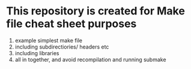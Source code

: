 

# This repository is created for Make file cheat sheet purposes


1) example simplest make file
2) including subdirectiories/ headers etc
3) including libraries
4) all in together, and avoid recompilation and running submake

